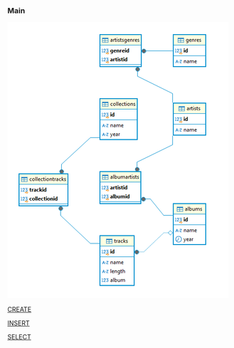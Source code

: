 ### Main

![db-image](cap1.PNG)

[CREATE]([dbcreation_hw2.sql](https://github.com/norrljus/netology-db-creation/blob/main/CREATEqueries_hw3.sql))

[INSERT]([dbcreation_hw2.sql](https://github.com/norrljus/netology-db-creation/blob/main/CREATEqueries_hw3.sql))

[SELECT]([dbcreation_hw2.sql](https://github.com/norrljus/netology-db-creation/blob/main/CREATEqueries_hw3.sql))
